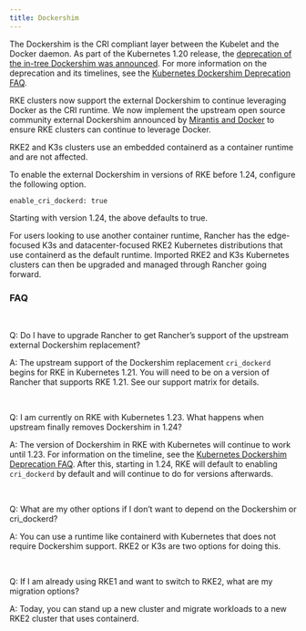 ```yaml
---
title: Dockershim
---
```


<head>
  <link rel="canonical" href="https://ranchermanager.docs.rancher.com/getting-started/installation-and-upgrade/installation-requirements/dockershim"/>
</head>

The Dockershim is the CRI compliant layer between the Kubelet and the Docker daemon. As part of the Kubernetes 1.20 release, the [deprecation of the in-tree Dockershim was announced](https://kubernetes.io/blog/2020/12/02/dont-panic-kubernetes-and-docker/). For more information on the deprecation and its timelines, see the [Kubernetes Dockershim Deprecation FAQ](https://kubernetes.io/blog/2020/12/02/dockershim-faq/#when-will-dockershim-be-removed).

RKE clusters now support the external Dockershim to continue leveraging Docker as the CRI runtime. We now implement the upstream open source community external Dockershim announced by [Mirantis and Docker](https://www.mirantis.com/blog/mirantis-to-take-over-support-of-kubernetes-dockershim-2/) to ensure RKE clusters can continue to leverage Docker.

RKE2 and K3s clusters use an embedded containerd as a container runtime and are not affected.

To enable the external Dockershim in versions of RKE before 1.24, configure the following option.

```
enable_cri_dockerd: true
```

Starting with version 1.24, the above defaults to true.

For users looking to use another container runtime, Rancher has the edge-focused K3s and datacenter-focused RKE2 Kubernetes distributions that use containerd as the default runtime. Imported RKE2 and K3s Kubernetes clusters can then be upgraded and managed through Rancher going forward.

### FAQ

<br/>

Q: Do I have to upgrade Rancher to get Rancher’s support of the upstream external Dockershim replacement?

A: The upstream support of the Dockershim replacement `cri_dockerd` begins for RKE in Kubernetes 1.21. You will need to be on a version of Rancher that supports RKE 1.21. See our support matrix for details.

<br/>

Q: I am currently on RKE with Kubernetes 1.23. What happens when upstream finally removes Dockershim in 1.24?

A: The version of Dockershim in RKE with Kubernetes will continue to work until 1.23. For information on the timeline, see the [Kubernetes Dockershim Deprecation FAQ](https://kubernetes.io/blog/2020/12/02/dockershim-faq/#when-will-dockershim-be-removed). After this, starting in 1.24, RKE will default to enabling `cri_dockerd` by default and will continue to do for versions afterwards.

<br/>

Q: What are my other options if I don’t want to depend on the Dockershim or cri_dockerd?

A: You can use a runtime like containerd with Kubernetes that does not require Dockershim support. RKE2 or K3s are two options for doing this.

<br/>

Q: If I am already using RKE1 and want to switch to RKE2, what are my migration options?

A: Today, you can stand up a new cluster and migrate workloads to a new RKE2 cluster that uses containerd.

<br/>

